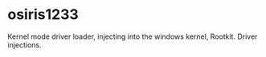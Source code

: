 # osiris1233
Kernel mode driver loader, injecting into the windows kernel, Rootkit. Driver injections.

